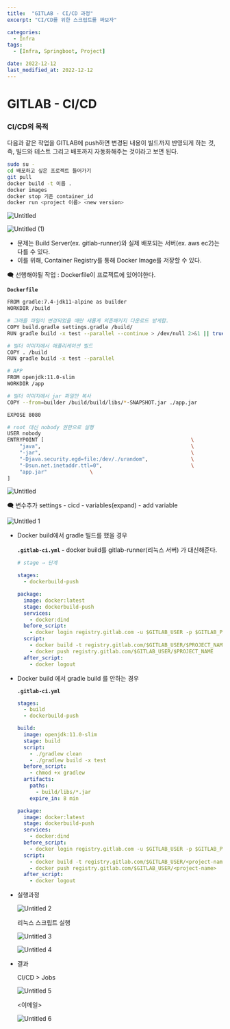 ```yaml
---
title:  "GITLAB - CI/CD 과정" 
excerpt: "CI/CD를 위한 스크립트를 짜보자"

categories:
  - Infra
tags:
  - [Infra, Springboot, Project]

date: 2022-12-12
last_modified_at: 2022-12-12
---
```


# GITLAB - CI/CD

### CI/CD의 목적

다음과 같은 작업을 GITLAB에 push하면 변경된 내용이 빌드까지 반영되게 하는 것, 즉, 빌드와 테스트 그리고 배포까지 자동화해주는 것이라고 보면 된다.

```bash
sudo su -
cd 배포하고 싶은 프로젝트 들어가기
git pull
docker build -t 이름 . 
docker images
docker stop 기존 container_id
docker run <project 이름> <new version>
```

![Untitled](https://user-images.githubusercontent.com/85394884/207674942-dd2726ce-a525-4be0-831c-a09030bfd2d5.png)

![Untitled (1)](https://user-images.githubusercontent.com/85394884/207674951-e676338d-7dcd-4430-9b04-f59ebe9f2093.png)

- 문제는 Build Server(ex. gitlab-runner)와 실제 배포되는 서버(ex. aws ec2)는 다를 수 있다.
- 이를 위해, Container Registry를 통해 Docker Image를 저장할 수 있다.

🗨️ 선행해야될 작업 : Dockerfile이 프로젝트에 있어야한다.

**`Dockerfile`** 

```bash
FROM gradle:7.4-jdk11-alpine as builder
WORKDIR /build

# 그래들 파일이 변경되었을 때만 새롭게 의존패키지 다운로드 받게함.
COPY build.gradle settings.gradle /build/
RUN gradle build -x test --parallel --continue > /dev/null 2>&1 || true

# 빌더 이미지에서 애플리케이션 빌드
COPY . /build
RUN gradle build -x test --parallel

# APP
FROM openjdk:11.0-slim
WORKDIR /app

# 빌더 이미지에서 jar 파일만 복사
COPY --from=builder /build/build/libs/*-SNAPSHOT.jar ./app.jar

EXPOSE 8080

# root 대신 nobody 권한으로 실행
USER nobody
ENTRYPOINT [                                                \
    "java",                                                 \
    "-jar",                                                 \
    "-Djava.security.egd=file:/dev/./urandom",              \
    "-Dsun.net.inetaddr.ttl=0",                             \
    "app.jar"              \
]
```

![Untitled](https://user-images.githubusercontent.com/85394884/207230618-45a4ce0a-cfdb-4b43-893f-2b7d9a9265a7.png)

🗨️ 변수추가  settings - cicd - variables(expand) -  add variable

![Untitled 1](https://user-images.githubusercontent.com/85394884/207230600-75e1c3cb-9759-475c-bf8b-413d6d34a90a.png)

- Docker build에서 gradle 빌드를 했을 경우

  **`.gitlab-ci.yml` -** docker build를 gitlab-runner(리눅스 서버) 가 대신해준다.

  ```yaml
  # stage → 단계

  stages:
    - dockerbuild-push

  package:
    image: docker:latest
    stage: dockerbuild-push
    services:
      - docker:dind
    before_script:
      - docker login registry.gitlab.com -u $GITLAB_USER -p $GITLAB_PASSWORD
    script:
      - docker build -t registry.gitlab.com/$GITLAB_USER/$PROJECT_NAME . 
      - docker push registry.gitlab.com/$GITLAB_USER/$PROJECT_NAME
    after_script:
      - docker logout
  ```

- Docker build 에서 gradle build 를 안하는 경우

  **`.gitlab-ci.yml`**

  ```yml
  stages:
    - build
    - dockerbuild-push

  build:
    image: openjdk:11.0-slim
    stage: build
    script:
      - ./gradlew clean
      - ./gradlew build -x test
    before_script:
      - chmod +x gradlew
    artifacts:
      paths:
        - build/libs/*.jar
      expire_in: 8 min

  package:
    image: docker:latest
    stage: dockerbuild-push
    services:
      - docker:dind
    before_script:
      - docker login registry.gitlab.com -u $GITLAB_USER -p $GITLAB_PW
    script:
      - docker build -t registry.gitlab.com/$GITLAB_USER/<project-name> .
      - docker push registry.gitlab.com/$GITLAB_USER/<project-name>
    after_script:
      - docker logout
  ```

- 실행과정
  
    ![Untitled 2](https://user-images.githubusercontent.com/85394884/207230604-53ea5db1-395b-4c92-9119-67c99bbc6fc1.png)
    
    리눅스 스크립트 실행
    
    ![Untitled 3](https://user-images.githubusercontent.com/85394884/207230607-af9f8b56-5873-4333-b077-f6d3f43bebab.png)
    
    ![Untitled 4](https://user-images.githubusercontent.com/85394884/207230609-fee59a36-bcc6-4f44-9d47-0bfaed553c82.png)
    
- 결과
  
    CI/CD > Jobs
    
    ![Untitled 5](https://user-images.githubusercontent.com/85394884/207230611-4c5c7a41-eaca-45bd-9910-375428568ed4.png)
    
    <이메일>
    
    ![Untitled 6](https://user-images.githubusercontent.com/85394884/207230613-48992d43-d0a9-4c0f-a77f-f546e843af98.png)

